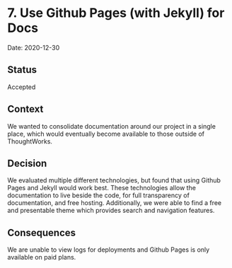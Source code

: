 # 7. Use Github Pages (with Jekyll) for Docs

Date: 2020-12-30

## Status

Accepted

## Context

We wanted to consolidate documentation around our project in a single place, which would eventually become available to those outside of ThoughtWorks.

## Decision

We evaluated multiple different technologies, but found that using Github Pages and Jekyll would work best. These technologies allow the documentation to live beside the code, for full transparency of documentation, and free hosting. Additionally, we were able to find a free and presentable theme which provides search and navigation features.  

## Consequences

We are unable to view logs for deployments and Github Pages is only available on paid plans.